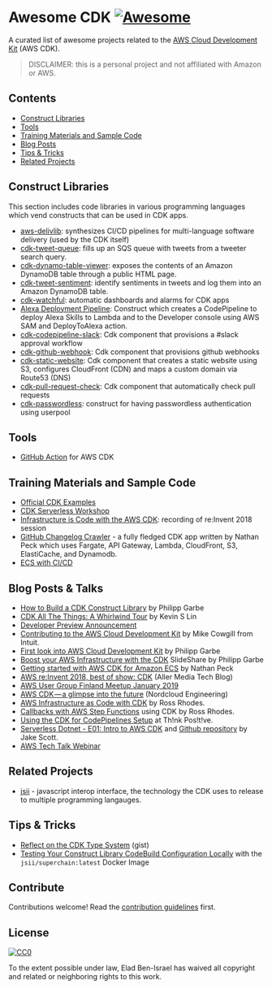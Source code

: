 # Awesome CDK [![Awesome](https://awesome.re/badge.svg)](https://awesome.re)

A curated list of awesome projects related to the [AWS Cloud Development Kit](https://github.com/awslabs/aws-cdk) (AWS CDK).

> DISCLAIMER: this is a personal project and not affiliated with Amazon or AWS.

## Contents

- [Construct Libraries](#construct-libraries)
- [Tools](#tools)
- [Training Materials and Sample Code](#training-materials-and-sample-code)
- [Blog Posts](#blog-posts)
- [Tips & Tricks](#tips--tricks)
- [Related Projects](#related-projects)

## Construct Libraries

This section includes code libraries in various programming languages which vend constructs that can be used in CDK apps.

- [aws-delivlib](https://github.com/awslabs/aws-delivlib): synthesizes CI/CD pipelines for multi-language software delivery (used by the CDK itself)
- [cdk-tweet-queue](https://www.npmjs.com/package/cdk-tweet-queue): fills up an SQS queue with tweets from a tweeter search query.
- [cdk-dynamo-table-viewer](https://www.npmjs.com/package/cdk-dynamo-table-viewer): exposes the contents of an Amazon DynamoDB table through a public HTML page.
- [cdk-tweet-sentiment](https://www.npmjs.com/package/cdk-tweet-sentiment): identify sentiments in tweets and log them into an Amazon DynamoDB table.
- [cdk-watchful](https://github.com/eladb/cdk-watchful): automatic dashboards and alarms for CDK apps
- [Alexa Deployment Pipeline](https://github.com/taimos/cdk-constructs/tree/master/lib/alexa): Construct which creates a CodePipeline to deploy Alexa Skills to Lambda and to the Developer console using AWS SAM and DeployToAlexa action.
- [cdk-codepipeline-slack](https://github.com/cloudcomponents/cdk-components/blob/master/packages/cdk-codepipeline-slack): Cdk component that provisions a #slack approval workflow
- [cdk-github-webhook](https://github.com/cloudcomponents/cdk-components/blob/master/packages/cdk-github-webhook): Cdk component that provisions github webhooks
- [cdk-static-website](https://github.com/cloudcomponents/cdk-components/blob/master/packages/cdk-static-website): Cdk component that creates a static website using S3, configures CloudFront (CDN) and maps a custom domain via Route53 (DNS)
- [cdk-pull-request-check](https://github.com/cloudcomponents/cdk-components/blob/master/packages/cdk-pull-request-check): Cdk component that automatically check pull requests
- [cdk-passwordless](https://github.com/farminf/aws-cdk-passwordless): construct for having passwordless authentication using userpool

## Tools

- [GitHub Action](https://github.com/marketplace/actions/aws-cdk-action) for AWS CDK

## Training Materials and Sample Code

- [Official CDK Examples](https://github.com/aws-samples/aws-cdk-examples)
- [CDK Serverless Workshop](https://cdkworkshop.com/)
- [Infrastructure is Code with the AWS CDK](https://youtu.be/Lh-kVC2r2AU): recording of re:Invent 2018 session
- [GitHub Changelog Crawler](https://github.com/aws-samples/aws-cdk-changelogs-demo) - a fully fledged CDK app written by Nathan Peck which uses Fargate, API Gateway, Lambda, CloudFront, S3, ElastiCache, and Dynamodb.
- [ECS with CI/CD](https://github.com/rix0rrr/cdk-ecs-demo)

## Blog Posts & Talks

- [How to Build a CDK Construct Library](https://garbe.io/blog/2019/03/26/construct-your-own-cdk-construct-library/) by Philipp Garbe
- [CDK All The Things: A Whirlwind Tour](https://kevinslin.com/aws/cdk_all_the_things/) by Kevin S Lin
- [Developer Preview Announcement](https://aws.amazon.com/blogs/developer/aws-cdk-developer-preview/)
- [Contributing to the AWS Cloud Development Kit](https://aws.amazon.com/blogs/developer/contributing-to-the-aws-cloud-development-kit/) by Mike Cowgill from Intuit.
- [First look into AWS Cloud Development Kit](https://garbe.io/blog/2018/08/17/first-look-into-cdk/) by Philipp Garbe
- [Boost your AWS Infrastructure with the CDK](https://www.slideshare.net/philippgarbe/boost-your-aws-infrastructure-with-cdk) SlideShare by Philipp Garbe
- [Getting started with AWS CDK for Amazon ECS](https://aws.amazon.com/blogs/compute/getting-started-with-the-aws-cloud-development-kit-for-amazon-ecs/) by Nathan Peck
- [AWS re:Invent 2018, best of show: CDK](https://medium.com/allermedia-techblog/aws-re-invent-2018-best-of-show-cloud-development-kit-cdk-ad1755561ade) (Aller Media Tech Blog)
- [AWS User Group Finland Meetup January 2019](https://youtu.be/IIiIoMGTJec)
- [AWS CDK — a glimpse into the future](https://medium.com/nordcloud-engineering/aws-cdk-a-glimpse-into-the-future-90db660f8a89) (Nordcloud Engineering)
- [AWS Infrastructure as Code with CDK](https://medium.com/avmconsulting-blog/aws-infrastructure-as-code-with-cdk-1d6fa013ce7d) by Ross Rhodes.
- [Callbacks with AWS Step Functions](https://medium.com/swlh/callbacks-with-aws-step-functions-a3dde1bc7203) using CDK by Ross Rhodes.
- [Using the CDK for CodePipelines Setup](https://www.stefreitag.de/wp/2019/03/07/using-aws-cdk-for-code-pipeline-setup/) at Th!nk Pos!t!ve.
- [Serverless Dotnet - E01: Intro to AWS CDK](https://www.youtube.com/watch?v=c9UXHPX6-Ns&list=PLbuD6VMxPZScqUXKm2QAc_InCGdP6jKJy) and [Github repository](https://github.com/jakejscott/aws-cdk-phone-verify-api) by Jake Scott.
- [AWS Tech Talk Webinar](https://www.youtube.com/watch?v=ZWCvNFUN-sU)

## Related Projects

- [jsii](https://github.com/awslabs/jsii) - javascript interop interface, the technology the CDK uses to release to multiple programming langauges.

## Tips & Tricks

- [Reflect on the CDK Type System](https://gist.github.com/eladb/68a009cf9c953b04a637bac5c40afdbc) (gist)
- [Testing Your Construct Library CodeBuild Configuration Locally](https://github.com/aws/aws-codebuild-docker-images/tree/master/local_builds) with the `jsii/superchain:latest` Docker Image

## Contribute

Contributions welcome! Read the [contribution guidelines](contributing.md) first.


## License

[![CC0](http://mirrors.creativecommons.org/presskit/buttons/88x31/svg/cc-zero.svg)](http://creativecommons.org/publicdomain/zero/1.0)

To the extent possible under law, Elad Ben-Israel has waived all copyright and
related or neighboring rights to this work.

